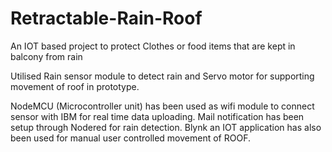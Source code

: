 # Retractable-Rain-Roof
An IOT based project to protect Clothes or food items that are kept in balcony from rain

Utilised Rain sensor module to detect rain and Servo motor for supporting movement of roof in prototype.

NodeMCU (Microcontroller unit) has been used as wifi module to connect sensor with IBM for real time data uploading.
Mail notification has been setup through Nodered for rain detection.
Blynk an IOT application has also been used for manual user controlled movement of ROOF.
